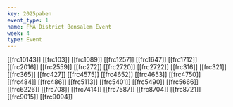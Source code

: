 ```yaml
---
key: 2025paben
event_type: 1
name: FMA District Bensalem Event
week: 4
type: Event
---
```

[[frc10143]]
[[frc103]]
[[frc1089]]
[[frc1257]]
[[frc1647]]
[[frc1712]]
[[frc2016]]
[[frc2559]]
[[frc272]]
[[frc2720]]
[[frc2722]]
[[frc316]]
[[frc321]]
[[frc365]]
[[frc427]]
[[frc4575]]
[[frc4652]]
[[frc4653]]
[[frc4750]]
[[frc484]]
[[frc486]]
[[frc5113]]
[[frc5401]]
[[frc5490]]
[[frc5666]]
[[frc6226]]
[[frc708]]
[[frc7414]]
[[frc7587]]
[[frc8704]]
[[frc8721]]
[[frc9015]]
[[frc9094]]
